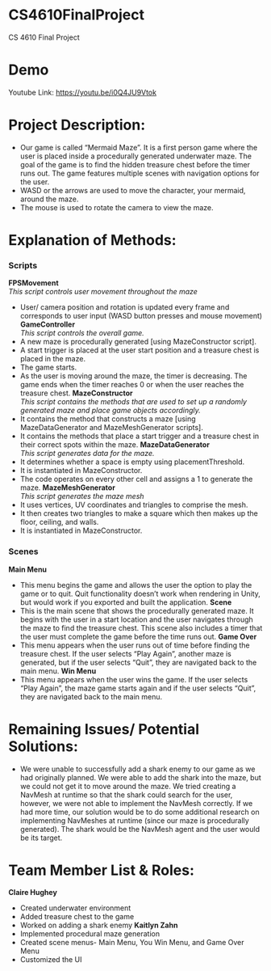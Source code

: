 # CS4610FinalProject
CS 4610 Final Project

# Demo
Youtube Link: https://youtu.be/i0Q4JU9Vtok

# Project Description:
- Our game is called “Mermaid Maze”. It is a first person game where the user is placed inside a procedurally generated underwater maze. The goal of the game is to find the hidden treasure chest before the timer runs out. The game features multiple scenes with navigation options for the user.
- WASD or the arrows are used to move the character, your mermaid, around the maze.
- The mouse is used to rotate the camera to view the maze.

# Explanation of Methods:
### Scripts
**FPSMovement**  
*This script controls user movement throughout the maze*  
-   User/ camera position and rotation is updated every frame and corresponds to user input (WASD button presses and mouse movement)
**GameController**  
*This script controls the overall game.*  
- A new maze is procedurally generated [using MazeConstructor script].
- A start trigger is placed at the user start position and a treasure chest is placed in the maze.
- The game starts.
- As the user is moving around the maze, the timer is decreasing. The game ends when the timer reaches 0 or when the user reaches the treasure chest.
**MazeConstructor**  
*This script contains the methods that are used to set up a randomly generated maze and place game objects accordingly.*  
- It contains the method that constructs a maze [using MazeDataGenerator and MazeMeshGenerator scripts]. 
- It contains the methods that place a start trigger and a treasure chest in their correct spots within the maze.
**MazeDataGenerator**  
*This script generates data for the maze.*  
- It determines whether a space is empty using placementThreshold.
- It is instantiated in MazeConstructor.
- The code operates on every other cell and assigns a 1 to generate the maze.
**MazeMeshGenerator**  
*This script generates the maze mesh*  
- It uses vertices, UV coordinates and triangles to comprise the mesh.
- It then creates two triangles to make a square which then makes up the floor, ceiling, and walls.
- It is instantiated in MazeConstructor.
### Scenes
**Main Menu**  
- This menu begins the game and allows the user the option to play the game or to quit. Quit functionality doesn’t work when rendering in Unity, but would work if you exported and built the application.
**Scene**  
- This is the main scene that shows the procedurally generated maze. It begins with the user in a start location and the user navigates through the maze to find the treasure chest. This scene also includes a timer that the user must complete the game before the time runs out.
**Game Over**  
- This menu appears when the user runs out of time before finding the treasure chest. If the user selects “Play Again”, another maze is generated, but if the user selects “Quit”, they are navigated back to the main menu.
**Win Menu**  
- This menu appears when the user wins the game. If the user selects “Play Again”, the maze game starts again and if the user selects “Quit”, they are navigated back to the main menu.

# Remaining Issues/ Potential Solutions:
- We were unable to successfully add a shark enemy to our game as we had originally planned. We were able to add the shark into the maze, but we could not get it to move around the maze. We tried creating a NavMesh at runtime so that the shark could search for the user, however, we were not able to implement the NavMesh correctly. If we had more time, our solution would be to do some additional research on implementing NavMeshes at runtime (since our maze is procedurally generated). The shark would be the NavMesh agent and the user would be its target. 

# Team Member List & Roles:
**Claire Hughey**  
- Created underwater environment
- Added treasure chest to the game 
- Worked on adding a shark enemy 
**Kaitlyn Zahn**  
- Implemented procedural maze generation
- Created scene menus- Main Menu, You Win Menu, and Game Over Menu
- Customized the UI

